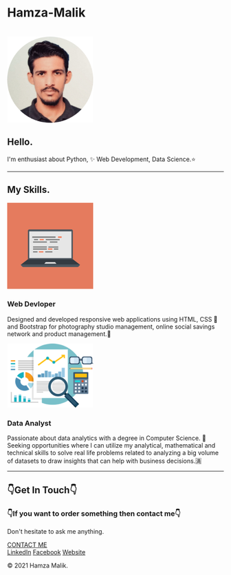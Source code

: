 # Hamza-Malik
<!DOCTYPE html>
<html lang="en" dir="ltr">

<head>
  
</head>

<body>
  <div>
  
    

  

  </div>
  <div class="middle-container">
    <div class="profile">
      <img width="200px" height="auto" style="padding-top: 20px;" src="images/pic.png" alt="mypic">
      <h2>Hello.</h2>
      <p class="intro">I'm enthusiast about Python, &#10024; Web Development, Data Science.&#11088;</p>
    </div>
    <hr>
    <div class="skills">
      <h2>My Skills.</h2>
      <div class="skill-row">
        <img class="code-img" width="200px" height="auto" src="images/computer.png" alt="Gif">
        <h3>Web Devloper </h3>
        <p class="skill-description">Designed and developed responsive web applications using HTML, CSS &#127752; and Bootstrap for photography studio management, online social savings network and product management.&#129409;</p>
      </div>
      <div class="skill-row">
        <img class="data" width="200px" height="auto" src="images/DataAnalyst.png" alt="python">
        <h3>Data Analyst</h3>
        <p class="data-description">Passionate about data analytics with a degree in Computer Science. &#128075; Seeking opportunities where I can utilize my analytical, mathematical and technical skills to solve real life problems related to analyzing a big volume of
          datasets to draw insights that can help with business decisions.&#127541;</p>
      </div>
    </div>
    <hr>
    <div class="contact-me">
      <h2>&#128071;Get In Touch&#128071;</h2>
      <h3>&#128071;If you want to order something then contact me&#128071;</h3>
      <p class="contact-message">Don't hesitate to ask me anything.</p>
      <a class="btn" href="mailto:hamzamalikmanglean@email.com">CONTACT ME</a>
    </div>
  </div>


  <div class="bottom-container">
    <a class="footer-link" href="https://www.linkedin.com/in/hamza-malik-72547413a/">LinkedIn</a>
    <a class="footer-link" href="https://www.facebook.com/profile.php?id=100007675784361">Facebook</a>
    <a class="footer-link" href="https://github.com/HaamzaHM">Website</a>
    <p class="copyright">© 2021 Hamza Malik.</p>
  </div>
